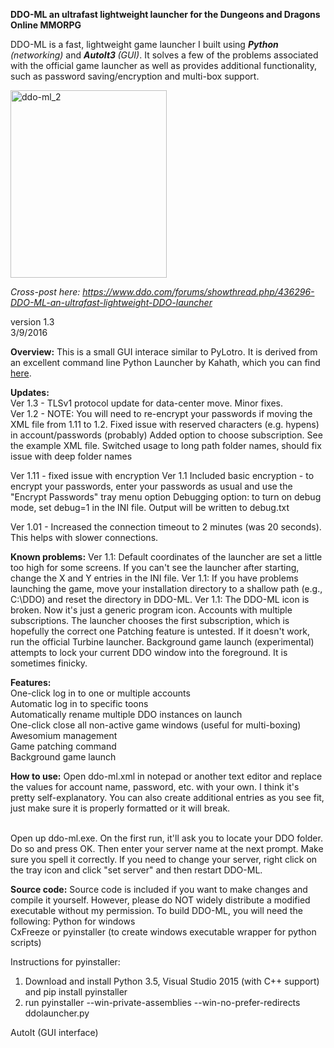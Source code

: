 <strong>DDO-ML an ultrafast lightweight launcher for the Dungeons and Dragons Online MMORPG</strong>

DDO-ML is a fast, lightweight game launcher I built using <em><strong>Python </strong>(networking)</em> and <em><strong>AutoIt3 </strong>(GUI)</em>.  It solves a few of the problems associated with the official game launcher as well as provides additional functionality, such as password saving/encryption and multi-box support.  

<a href="https://raw.githubusercontent.com/traversc/DDO-ML/master/ddo-ml_21.png"><img src="https://raw.githubusercontent.com/traversc/DDO-ML/master/ddo-ml_21.png" alt="ddo-ml_2" width="250" height="300" class="aligncenter size-medium wp-image-87" /></a>

<em>Cross-post here: https://www.ddo.com/forums/showthread.php/436296-DDO-ML-an-ultrafast-lightweight-DDO-launcher</em>

version 1.3<br>
3/9/2016

<b>Overview:</b>
This is a small GUI interace similar to PyLotro. It is derived from an excellent command line Python Launcher by Kahath, which you can find <a href="https://www.ddo.com/forums/showthread.php/382010-How-to-launch-DDO-from-command-line">here</a>.

<b>Updates:</b><br>
Ver 1.3 - TLSv1 protocol update for data-center move.  Minor fixes.  
Ver 1.2 - NOTE: You will need to re-encrypt your passwords if moving the XML file from 1.11 to 1.2. 
Fixed issue with reserved characters (e.g. hypens) in account/passwords (probably)
Added option to choose subscription. See the example XML file.
Switched usage to long path folder names, should fix issue with deep folder names

Ver 1.11 - fixed issue with encryption
Ver 1.1
Included basic encryption - to encrypt your passwords, enter your passwords as usual and use the "Encrypt Passwords" tray menu option
Debugging option: to turn on debug mode, set debug=1 in the INI file. Output will be written to debug.txt

Ver 1.01 - Increased the connection timeout to 2 minutes (was 20 seconds). This helps with slower connections. 

<b>Known problems:</b>
Ver 1.1: Default coordinates of the launcher are set a little too high for some screens. If you can't see the launcher after starting, change the X and Y entries in the INI file.
Ver 1.1: If you have problems launching the game, move your installation directory to a shallow path (e.g., C:\DDO) and reset the directory in DDO-ML.
Ver 1.1: The DDO-ML icon is broken. Now it's just a generic program icon.
Accounts with multiple subscriptions. The launcher chooses the first subscription, which is hopefully the correct one
Patching feature is untested. If it doesn't work, run the official Turbine launcher.
Background game launch (experimental) attempts to lock your current DDO window into the foreground. It is sometimes finicky.


<b>Features:</b><br>
One-click log in to one or multiple accounts<br>
Automatic log in to specific toons<br>
Automatically rename multiple DDO instances on launch<br>
One-click close all non-active game windows (useful for multi-boxing)<br>
Awesomium management<br>
Game patching command<br>
Background game launch<br>


<b>How to use:</b>
Open ddo-ml.xml in notepad or another text editor and replace the values for account name, password, etc. with your own. I think it's pretty self-explanatory. You can also create additional entries as you see fit, just make sure it is properly formatted or it will break. <br><br>

Open up ddo-ml.exe. On the first run, it'll ask you to locate your DDO folder. Do so and press OK. Then enter your server name at the next prompt. Make sure you spell it correctly. If you need to change your server, right click on the tray icon and click "set server" and then restart DDO-ML. 

<b>Source code:</b>
Source code is included if you want to make changes and compile it yourself. However, please do NOT widely distribute a modified executable without my permission. To build DDO-ML, you will need the following:
Python for windows<br>
CxFreeze or pyinstaller (to create windows executable wrapper for python scripts)<br>

Instructions for pyinstaller:
1) Download and install Python 3.5, Visual Studio 2015 (with C++ support) and pip install pyinstaller
2) run pyinstaller --win-private-assemblies --win-no-prefer-redirects ddolauncher.py

AutoIt (GUI interface)<br>
